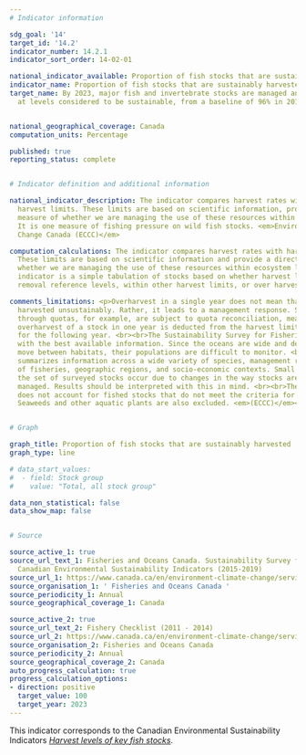 ```yaml
---
# Indicator information

sdg_goal: '14'
target_id: '14.2'
indicator_number: 14.2.1
indicator_sort_order: 14-02-01

national_indicator_available: Proportion of fish stocks that are sustainably harvested
indicator_name: Proportion of fish stocks that are sustainably harvested
target_name: By 2023, major fish and invertebrate stocks are managed and harvested
  at levels considered to be sustainable, from a baseline of 96% in 2016


national_geographical_coverage: Canada
computation_units: Percentage

published: true
reporting_status: complete


# Indicator definition and additional information

national_indicator_description: The indicator compares harvest rates with established
  harvest limits. These limits are based on scientific information, providing a direct
  measure of whether we are managing the use of these resources within ecosystem limits.
  It is one measure of fishing pressure on wild fish stocks. <em>Environment and Climate
  Change Canada (ECCC)</em>

computation_calculations: The indicator compares harvest rates with harvest limits.
  These limits are based on scientific information and provide a direct measure of
  whether we are managing the use of these resources within ecosystem limits. The
  indicator is a simple tabulation of stocks based on whether harvest levels are within
  removal reference levels, within other harvest limits, or over harvest limits. <em>(ECCC)</em>

comments_limitations: <p>Overharvest in a single year does not mean that a stock is
  harvested unsustainably. Rather, it leads to a management response. Stocks managed
  through quotas, for example, are subject to quota reconciliation, meaning that any
  overharvest of a stock in one year is deducted from the harvest limit established
  for the following year. <br><br>The Sustainability Survey for Fisheries is completed
  with the best available information. Since the oceans are wide and deep, and fish
  move between habitats, their populations are difficult to monitor. <br><br>The survey
  summarizes information across a wide variety of species, management regimes, types
  of fisheries, geographic regions, and socio-economic contexts. Small changes in
  the set of surveyed stocks occur due to changes in the way stocks are assessed or
  managed. Results should be interpreted with this in mind. <br><br>The indicator
  does not account for fished stocks that do not meet the criteria for major stocks.
  Seaweeds and other aquatic plants are also excluded. <em>(ECCC)</em></p>


# Graph 

graph_title: Proportion of fish stocks that are sustainably harvested
graph_type: line

# data_start_values:
#  - field: Stock group
#    value: "Total, all stock group"

data_non_statistical: false
data_show_map: false


# Source

source_active_1: true
source_url_text_1: Fisheries and Oceans Canada. Sustainability Survey for Fisheries,
  Canadian Environmental Sustainability Indicators (2015-2019)
source_url_1: https://www.canada.ca/en/environment-climate-change/services/environmental-indicators/harvest-levels-key-fish-stocks.html
source_organisation_1: ' Fisheries and Oceans Canada '
source_periodicity_1: Annual
source_geographical_coverage_1: Canada

source_active_2: true
source_url_text_2: Fishery Checklist (2011 - 2014)
source_url_2: https://www.canada.ca/en/environment-climate-change/services/environmental-indicators/harvest-levels-key-fish-stocks.html
source_organisation_2: Fisheries and Oceans Canada
source_periodicity_2: Annual
source_geographical_coverage_2: Canada
auto_progress_calculation: true
progress_calculation_options:
- direction: positive
  target_value: 100
  target_year: 2023
---
```

This indicator corresponds to the Canadian Environmental Sustainability Indicators <a href="https://www.canada.ca/en/environment-climate-change/services/environmental-indicators/harvest-levels-key-fish-stocks.html"> <em>Harvest levels of key fish stocks</em></a>.

